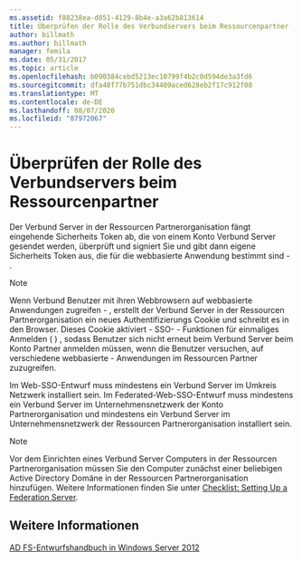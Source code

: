```yaml
---
ms.assetid: f88238ea-d851-4129-8b4e-a3a62b813614
title: Überprüfen der Rolle des Verbundservers beim Ressourcenpartner
author: billmath
ms.author: billmath
manager: femila
ms.date: 05/31/2017
ms.topic: article
ms.openlocfilehash: b090384cebd5213ec10799f4b2c0d594de3a3fd6
ms.sourcegitcommit: dfa48f77b751dbc34409aced628eb2f17c912f08
ms.translationtype: MT
ms.contentlocale: de-DE
ms.lasthandoff: 08/07/2020
ms.locfileid: "87972067"
---
```

# <a name="review-the-role-of-the-federation-server-in-the-resource-partner"></a>Überprüfen der Rolle des Verbundservers beim Ressourcenpartner

Der Verbund Server in der Ressourcen Partnerorganisation fängt eingehende Sicherheits Token ab, die von einem Konto Verbund Server gesendet werden, überprüft und signiert Sie und gibt dann eigene Sicherheits Token aus, die für die webbasierte Anwendung bestimmt sind \- .

> [!NOTE]
> Wenn Verbund Benutzer mit ihren Webbrowsern auf webbasierte Anwendungen zugreifen \- , erstellt der Verbund Server in der Ressourcen Partnerorganisation ein neues Authentifizierungs Cookie und schreibt es in den Browser. Dieses Cookie aktiviert \- SSO- \- Funktionen für einmaliges Anmelden \( \) , sodass Benutzer sich nicht erneut beim Verbund Server beim Konto Partner anmelden müssen, wenn die Benutzer versuchen, auf verschiedene webbasierte \- Anwendungen im Ressourcen Partner zuzugreifen.

Im Web-SSO-Entwurf muss mindestens ein Verbund Server im Umkreis Netzwerk installiert sein. Im Federated-Web-SSO-Entwurf muss mindestens ein Verbund Server im Unternehmensnetzwerk der Konto Partnerorganisation und mindestens ein Verbund Server im Unternehmensnetzwerk der Ressourcen Partnerorganisation installiert sein.

> [!NOTE]
> Vor dem Einrichten eines Verbund Server Computers in der Ressourcen Partnerorganisation müssen Sie den Computer zunächst einer beliebigen Active Directory Domäne in der Ressourcen Partnerorganisation hinzufügen. Weitere Informationen finden Sie unter [Checklist: Setting Up a Federation Server](../../ad-fs/deployment/Checklist--Setting-Up-a-Federation-Server.md).

## <a name="see-also"></a>Weitere Informationen
[AD FS-Entwurfshandbuch in Windows Server 2012](AD-FS-Design-Guide-in-Windows-Server-2012.md)

